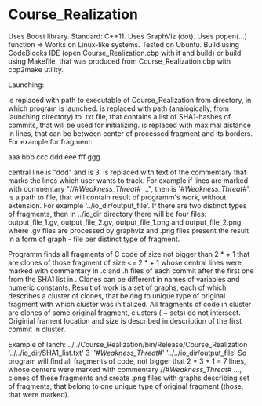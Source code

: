 # Course_Realization
Uses Boost library.
Standard: C++11.
Uses GraphViz (dot).
Uses popen(...) function => Works on Linux-like systems. 
Tested on Ubuntu. 
Build using CodeBlocks IDE (open Course_Realization.cbp with it and build) or build using Makefile, that was produced from Course_Realization.cbp with cbp2make utility.

Launching:

<PATH> <SHA1> <SIZE> <MARKER> <OUTPUT>
<PATH> is replaced with path to executable of Course_Realization from directory, in which program is launched.
<SHA1> is replaced with path (analogically, from launching directory) to .txt file, that contains a list of SHA1-hashes of commits, that will be used for initializing.
<SIZE> is replaced with maximal distance in lines, that can be between center of processed fragment and  its borders.
For example for fragment:

aaa
bbb
ccc
ddd
eee
fff
ggg

central line is "ddd" and  <SIZE> is 3.
<MARKER> is replaced with text of the commentary that marks the lines which user wants to track. 
For example if lines are marked with commentary "//#_Weakness_Threat_# ...", then <MARKER> is '#_Weakness_Threat_#'.
<OUTPUT> is a path to file, that will contain result of programm's work, without extension. 
For example '../io_dir/output_file'. If there are two distinct types of fragments, then in ../io_dir directory there will be four files:
output_file_1.gv, output_file_2.gv, output_file_1.png and output_file_2.png, where .gv files are processed by graphviz and .png files present the result in a form of graph - file per distinct type of fragment.

Programm finds all fragments of C code of size not bigger than 2 * <SIZE> + 1 that are clones of those fragment of size <= 2 * <SIZE> + 1 whose central lines were marked with <MARKER> commentary in .c and .h files of each commit after the first one from the SHA1 list in <SHA1>. Clones can be different in names of variables and numeric constants. Result of work is a set of graphs, each of which describes a cluster of clones, that belong to unique type of original fragment with which cluster was initialized. All fragments of code in cluster are clones of some original fragment, clusters ( ~ sets) do not intersect. Originial frament location and size is described in description of the first commit in cluster.

Example of lanch:
../../Course_Realization/bin/Release/Course_Realization '../../io_dir/SHA1_list.txt' 3 ''#_Weakness_Threat_#' '../../io_dir/output_file'
So program will find all fragments of code, not bigger that 2 * 3 + 1 = 7 lines, whose centers were marked with commentary //#_Weakness_Threat_# ..., clones of these fragments and create .png files with graphs describing set of fragments, that belong to one unique type of original fragment (those, that were marked).
